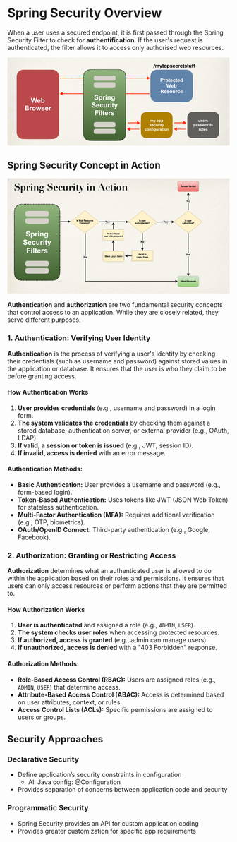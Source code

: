 # Spring Security Overview

When a user uses a secured endpoint, it is first passed through the Spring Security Filter to check for **authentification**. If the user's request is authenticated, the filter allows it to access only authorised web resources.

<img src="002-img-001.png"/>

## Spring Security Concept in Action

<img src="002-img-002.png"/>

**Authentication** and **authorization** are two fundamental security concepts that control access to an application. While they are closely related, they serve different purposes.

### **1. Authentication: Verifying User Identity**  

**Authentication** is the process of verifying a user's identity by checking their credentials (such as username and password) against stored values in the application or database. It ensures that the user is who they claim to be before granting access.  

#### **How Authentication Works**  

1. **User provides credentials** (e.g., username and password) in a login form.  
2. **The system validates the credentials** by checking them against a stored database, authentication server, or external provider (e.g., OAuth, LDAP).  
3. **If valid, a session or token is issued** (e.g., JWT, session ID).  
4. **If invalid, access is denied** with an error message.  

#### **Authentication Methods:**  

- **Basic Authentication:** User provides a username and password (e.g., form-based login).  
- **Token-Based Authentication:** Uses tokens like JWT (JSON Web Token) for stateless authentication.  
- **Multi-Factor Authentication (MFA):** Requires additional verification (e.g., OTP, biometrics).  
- **OAuth/OpenID Connect:** Third-party authentication (e.g., Google, Facebook).  

### **2. Authorization: Granting or Restricting Access**  

**Authorization** determines what an authenticated user is allowed to do within the application based on their roles and permissions. It ensures that users can only access resources or perform actions that they are permitted to.  

#### **How Authorization Works**  

1. **User is authenticated** and assigned a role (e.g., `ADMIN`, `USER`).  
2. **The system checks user roles** when accessing protected resources.  
3. **If authorized, access is granted** (e.g., admin can manage users).  
4. **If unauthorized, access is denied** with a "403 Forbidden" response.  

#### **Authorization Methods:**  

- **Role-Based Access Control (RBAC):** Users are assigned roles (e.g., `ADMIN`, `USER`) that determine access.  
- **Attribute-Based Access Control (ABAC):** Access is determined based on user attributes, context, or rules.  
- **Access Control Lists (ACLs):** Specific permissions are assigned to users or groups.  

## Security Approaches

### Declarative Security

+ Define application’s security constraints in configuration
  + All Java config: @Configuration 
+ Provides separation of concerns between application code and security

### Programmatic Security

+ Spring Security provides an API for custom application coding 
+ Provides greater customization for specific app requirements
